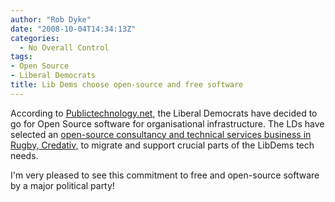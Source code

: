 ```yaml
---
author: "Rob Dyke"
date: "2008-10-04T14:34:13Z"
categories:
  - No Overall Control
tags:
- Open Source
- Liberal Democrats
title: Lib Dems choose open-source and free software
---
```

According to [Publictechnology.net](http://www.publictechnology.net/modules.php?op=modload&name=News&file=article&sid=17334 "LibDems using open-source software"), the Liberal Democrats have decided to go for Open Source software for organisational infrastructure. The LDs have selected an [open-source consultancy and technical services business in Rugby, Credativ,](http://www.credativ.co.uk/about/news/archiv/2008/liberal-democrats-decide-to-go-for-open-source-software.html "Credativ news article") to migrate and support crucial parts of the LibDems tech needs.

I'm very pleased to see this commitment to free and open-source software by a major political party!
